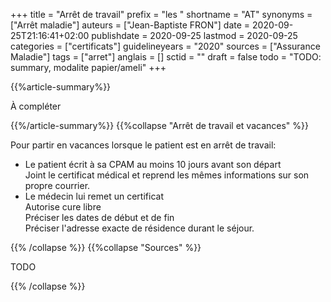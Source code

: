 +++
title = "Arrêt de travail"
prefix = "les "
shortname = "AT"
synonyms = ["Arrêt maladie"]
auteurs = ["Jean-Baptiste FRON"]
date = 2020-09-25T21:16:41+02:00
publishdate = 2020-09-25
lastmod = 2020-09-25
categories = ["certificats"]
guidelineyears = "2020"
sources = ["Assurance Maladie"]
tags = ["arret"]
anglais = []
sctid = ""
draft = false
todo = "TODO: summary, modalite papier/ameli"
+++

{{%article-summary%}}

À compléter

{{%/article-summary%}}
{{%collapse "Arrêt de travail et vacances" %}}

Pour partir en vacances lorsque le patient est en arrêt de travail:

- Le patient écrit à sa CPAM au moins 10 jours avant son départ  
Joint le certificat médical et reprend les mêmes informations sur son propre courrier.
- Le médecin lui remet un certificat  
Autorise cure libre  
Préciser les dates de début et de fin  
Préciser l'adresse exacte de résidence durant le séjour.

{{% /collapse %}}
{{%collapse "Sources" %}}

TODO

{{% /collapse %}}
